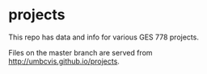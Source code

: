 # projects

This repo has data and info for various GES 778 projects. 

Files on the master branch are served from <http://umbcvis.github.io/projects>.
